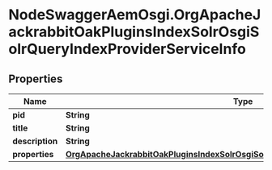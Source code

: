 # NodeSwaggerAemOsgi.OrgApacheJackrabbitOakPluginsIndexSolrOsgiSolrQueryIndexProviderServiceInfo

## Properties

Name | Type | Description | Notes
------------ | ------------- | ------------- | -------------
**pid** | **String** |  | [optional] 
**title** | **String** |  | [optional] 
**description** | **String** |  | [optional] 
**properties** | [**OrgApacheJackrabbitOakPluginsIndexSolrOsgiSolrQueryIndexProviderServiceProperties**](OrgApacheJackrabbitOakPluginsIndexSolrOsgiSolrQueryIndexProviderServiceProperties.md) |  | [optional] 


